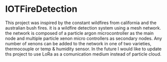 # IOTFireDetection

This project was inspired by the constant wildfires from california and the australian bush fires. it is a wildfire detection system using a mesh network.
the network is composed of a particle argon microcontroller as the main node and multiple particle xenon micro controllers as secondary nodes. 
Any number of xenons can be added to the network in one of two varieties, thermocouple or temp & humidity sensor.
In the future I would like to update ths project to use LoRa as a comunication medium instead of particle cloud.
